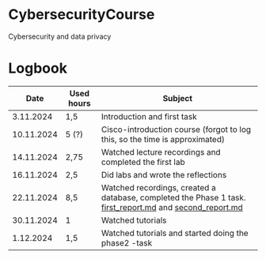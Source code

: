 # CybersecurityCourse
Cybersecurity and data privacy


# Logbook


| Date | Used hours | Subject |
| --- | --- | --- |
| 3.11.2024 | 1,5 | Introduction and first task |
| 10.11.2024 | 5 (?) | Cisco-introduction course (forgot to log this, so the time is approximated) |
| 14.11.2024 | 2,75 | Watched lecture recordings and completed the first lab |
| 16.11.2024 | 2,5 | Did labs and wrote the reflections |
| 22.11.2024 | 8,5 | Watched recordings, created a database, completed the Phase 1 task. [first_report.md](https://github.com/EmiliaSmeds/CybersecurityCourse/blob/main/First_report.md) and [second_report.md](https://github.com/EmiliaSmeds/CybersecurityCourse/blob/main/second_report.md) |
| 30.11.2024 | 1 | Watched tutorials |
| 1.12.2024 | 1,5 | Watched tutorials and started doing the phase2 -task |

